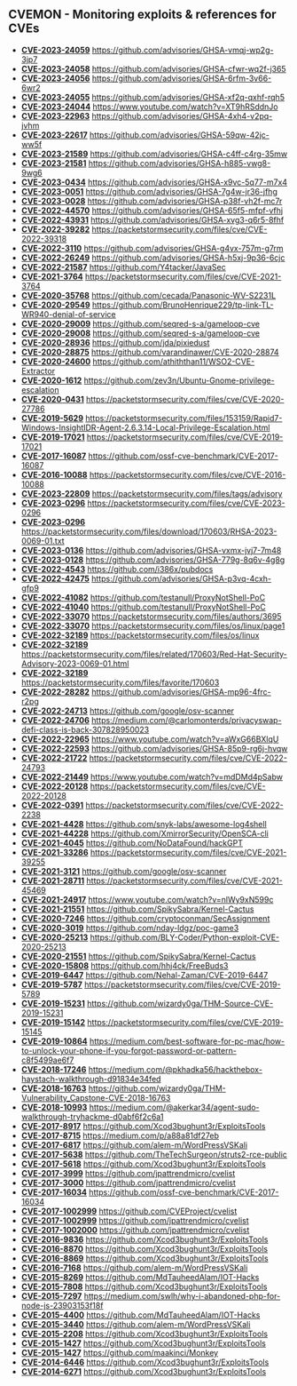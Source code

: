 ## CVEMON - Monitoring exploits & references for CVEs
- **[CVE-2023-24059](https://in.scanfactory.io/cvemon/CVE-2023-24059.html)** https://github.com/advisories/GHSA-vmqj-wp2g-3jp7
- **[CVE-2023-24058](https://in.scanfactory.io/cvemon/CVE-2023-24058.html)** https://github.com/advisories/GHSA-cfwr-wq2f-j365
- **[CVE-2023-24056](https://in.scanfactory.io/cvemon/CVE-2023-24056.html)** https://github.com/advisories/GHSA-6rfm-3v66-6wr2
- **[CVE-2023-24055](https://in.scanfactory.io/cvemon/CVE-2023-24055.html)** https://github.com/advisories/GHSA-xf2q-qxhf-rqh5
- **[CVE-2023-24044](https://in.scanfactory.io/cvemon/CVE-2023-24044.html)** https://www.youtube.com/watch?v=XT9hRSddnJo
- **[CVE-2023-22963](https://in.scanfactory.io/cvemon/CVE-2023-22963.html)** https://github.com/advisories/GHSA-4xh4-v2pq-jvhm
- **[CVE-2023-22617](https://in.scanfactory.io/cvemon/CVE-2023-22617.html)** https://github.com/advisories/GHSA-59qw-42jc-ww5f
- **[CVE-2023-21589](https://in.scanfactory.io/cvemon/CVE-2023-21589.html)** https://github.com/advisories/GHSA-c4ff-c4rg-35mw
- **[CVE-2023-21581](https://in.scanfactory.io/cvemon/CVE-2023-21581.html)** https://github.com/advisories/GHSA-h885-vwg8-9wg6
- **[CVE-2023-0434](https://in.scanfactory.io/cvemon/CVE-2023-0434.html)** https://github.com/advisories/GHSA-x9vc-5q77-m7x4
- **[CVE-2023-0051](https://in.scanfactory.io/cvemon/CVE-2023-0051.html)** https://github.com/advisories/GHSA-7g4w-jr36-jfhg
- **[CVE-2023-0028](https://in.scanfactory.io/cvemon/CVE-2023-0028.html)** https://github.com/advisories/GHSA-p38f-vh2f-mc7r
- **[CVE-2022-44570](https://in.scanfactory.io/cvemon/CVE-2022-44570.html)** https://github.com/advisories/GHSA-65f5-mfpf-vfhj
- **[CVE-2022-43931](https://in.scanfactory.io/cvemon/CVE-2022-43931.html)** https://github.com/advisories/GHSA-xvg3-q6r5-8fhf
- **[CVE-2022-39282](https://in.scanfactory.io/cvemon/CVE-2022-39282.html)** https://packetstormsecurity.com/files/cve/CVE-2022-39318
- **[CVE-2022-3110](https://in.scanfactory.io/cvemon/CVE-2022-3110.html)** https://github.com/advisories/GHSA-g4vx-757m-g7rm
- **[CVE-2022-26249](https://in.scanfactory.io/cvemon/CVE-2022-26249.html)** https://github.com/advisories/GHSA-h5xj-9p36-6cjc
- **[CVE-2022-21587](https://in.scanfactory.io/cvemon/CVE-2022-21587.html)** https://github.com/Y4tacker/JavaSec
- **[CVE-2021-3764](https://in.scanfactory.io/cvemon/CVE-2021-3764.html)** https://packetstormsecurity.com/files/cve/CVE-2021-3764
- **[CVE-2020-35768](https://in.scanfactory.io/cvemon/CVE-2020-35768.html)** https://github.com/cecada/Panasonic-WV-S2231L
- **[CVE-2020-29549](https://in.scanfactory.io/cvemon/CVE-2020-29549.html)** https://github.com/BrunoHenrique229/tp-link-TL-WR940-denial-of-service
- **[CVE-2020-29009](https://in.scanfactory.io/cvemon/CVE-2020-29009.html)** https://github.com/seqred-s-a/gameloop-cve
- **[CVE-2020-29008](https://in.scanfactory.io/cvemon/CVE-2020-29008.html)** https://github.com/seqred-s-a/gameloop-cve
- **[CVE-2020-28936](https://in.scanfactory.io/cvemon/CVE-2020-28936.html)** https://github.com/jda/pixiedust
- **[CVE-2020-28875](https://in.scanfactory.io/cvemon/CVE-2020-28875.html)** https://github.com/varandinawer/CVE-2020-28874
- **[CVE-2020-24600](https://in.scanfactory.io/cvemon/CVE-2020-24600.html)** https://github.com/athiththan11/WSO2-CVE-Extractor
- **[CVE-2020-1612](https://in.scanfactory.io/cvemon/CVE-2020-1612.html)** https://github.com/zev3n/Ubuntu-Gnome-privilege-escalation
- **[CVE-2020-0431](https://in.scanfactory.io/cvemon/CVE-2020-0431.html)** https://packetstormsecurity.com/files/cve/CVE-2020-27786
- **[CVE-2019-5629](https://in.scanfactory.io/cvemon/CVE-2019-5629.html)** https://packetstormsecurity.com/files/153159/Rapid7-Windows-InsightIDR-Agent-2.6.3.14-Local-Privilege-Escalation.html
- **[CVE-2019-17021](https://in.scanfactory.io/cvemon/CVE-2019-17021.html)** https://packetstormsecurity.com/files/cve/CVE-2019-17021
- **[CVE-2017-16087](https://in.scanfactory.io/cvemon/CVE-2017-16087.html)** https://github.com/ossf-cve-benchmark/CVE-2017-16087
- **[CVE-2016-10088](https://in.scanfactory.io/cvemon/CVE-2016-10088.html)** https://packetstormsecurity.com/files/cve/CVE-2016-10088
- **[CVE-2023-22809](https://in.scanfactory.io/cvemon/CVE-2023-22809.html)** https://packetstormsecurity.com/files/tags/advisory
- **[CVE-2023-0296](https://in.scanfactory.io/cvemon/CVE-2023-0296.html)** https://packetstormsecurity.com/files/cve/CVE-2023-0296
- **[CVE-2023-0296](https://in.scanfactory.io/cvemon/CVE-2023-0296.html)** https://packetstormsecurity.com/files/download/170603/RHSA-2023-0069-01.txt
- **[CVE-2023-0136](https://in.scanfactory.io/cvemon/CVE-2023-0136.html)** https://github.com/advisories/GHSA-vxmx-jvj7-7m48
- **[CVE-2023-0128](https://in.scanfactory.io/cvemon/CVE-2023-0128.html)** https://github.com/advisories/GHSA-779g-8q6v-4g8g
- **[CVE-2022-4543](https://in.scanfactory.io/cvemon/CVE-2022-4543.html)** https://github.com/i386x/pubdocs
- **[CVE-2022-42475](https://in.scanfactory.io/cvemon/CVE-2022-42475.html)** https://github.com/advisories/GHSA-p3vq-4cxh-gfp9
- **[CVE-2022-41082](https://in.scanfactory.io/cvemon/CVE-2022-41082.html)** https://github.com/testanull/ProxyNotShell-PoC
- **[CVE-2022-41040](https://in.scanfactory.io/cvemon/CVE-2022-41040.html)** https://github.com/testanull/ProxyNotShell-PoC
- **[CVE-2022-33070](https://in.scanfactory.io/cvemon/CVE-2022-33070.html)** https://packetstormsecurity.com/files/authors/3695
- **[CVE-2022-33070](https://in.scanfactory.io/cvemon/CVE-2022-33070.html)** https://packetstormsecurity.com/files/os/linux/page1
- **[CVE-2022-32189](https://in.scanfactory.io/cvemon/CVE-2022-32189.html)** https://packetstormsecurity.com/files/os/linux
- **[CVE-2022-32189](https://in.scanfactory.io/cvemon/CVE-2022-32189.html)** https://packetstormsecurity.com/files/related/170603/Red-Hat-Security-Advisory-2023-0069-01.html
- **[CVE-2022-32189](https://in.scanfactory.io/cvemon/CVE-2022-32189.html)** https://packetstormsecurity.com/files/favorite/170603
- **[CVE-2022-28282](https://in.scanfactory.io/cvemon/CVE-2022-28282.html)** https://github.com/advisories/GHSA-mp96-4frc-r2pg
- **[CVE-2022-24713](https://in.scanfactory.io/cvemon/CVE-2022-24713.html)** https://github.com/google/osv-scanner
- **[CVE-2022-24706](https://in.scanfactory.io/cvemon/CVE-2022-24706.html)** https://medium.com/@carlomonterds/privacyswap-defi-class-is-back-307828950023
- **[CVE-2022-22965](https://in.scanfactory.io/cvemon/CVE-2022-22965.html)** https://www.youtube.com/watch?v=aWxG66BXlqU
- **[CVE-2022-22593](https://in.scanfactory.io/cvemon/CVE-2022-22593.html)** https://github.com/advisories/GHSA-85p9-rg6j-hvqw
- **[CVE-2022-21722](https://in.scanfactory.io/cvemon/CVE-2022-21722.html)** https://packetstormsecurity.com/files/cve/CVE-2022-24793
- **[CVE-2022-21449](https://in.scanfactory.io/cvemon/CVE-2022-21449.html)** https://www.youtube.com/watch?v=mdDMd4pSabw
- **[CVE-2022-20128](https://in.scanfactory.io/cvemon/CVE-2022-20128.html)** https://packetstormsecurity.com/files/cve/CVE-2022-20128
- **[CVE-2022-0391](https://in.scanfactory.io/cvemon/CVE-2022-0391.html)** https://packetstormsecurity.com/files/cve/CVE-2022-2238
- **[CVE-2021-4428](https://in.scanfactory.io/cvemon/CVE-2021-4428.html)** https://github.com/snyk-labs/awesome-log4shell
- **[CVE-2021-44228](https://in.scanfactory.io/cvemon/CVE-2021-44228.html)** https://github.com/XmirrorSecurity/OpenSCA-cli
- **[CVE-2021-4045](https://in.scanfactory.io/cvemon/CVE-2021-4045.html)** https://github.com/NoDataFound/hackGPT
- **[CVE-2021-33286](https://in.scanfactory.io/cvemon/CVE-2021-33286.html)** https://packetstormsecurity.com/files/cve/CVE-2021-39255
- **[CVE-2021-3121](https://in.scanfactory.io/cvemon/CVE-2021-3121.html)** https://github.com/google/osv-scanner
- **[CVE-2021-28711](https://in.scanfactory.io/cvemon/CVE-2021-28711.html)** https://packetstormsecurity.com/files/cve/CVE-2021-45469
- **[CVE-2021-24917](https://in.scanfactory.io/cvemon/CVE-2021-24917.html)** https://www.youtube.com/watch?v=nlWy9xN599c
- **[CVE-2021-21551](https://in.scanfactory.io/cvemon/CVE-2021-21551.html)** https://github.com/SpikySabra/Kernel-Cactus
- **[CVE-2020-7246](https://in.scanfactory.io/cvemon/CVE-2020-7246.html)** https://github.com/cryptoconman/SecAssignment
- **[CVE-2020-3019](https://in.scanfactory.io/cvemon/CVE-2020-3019.html)** https://github.com/nday-ldgz/poc-game3
- **[CVE-2020-25213](https://in.scanfactory.io/cvemon/CVE-2020-25213.html)** https://github.com/BLY-Coder/Python-exploit-CVE-2020-25213
- **[CVE-2020-21551](https://in.scanfactory.io/cvemon/CVE-2020-21551.html)** https://github.com/SpikySabra/Kernel-Cactus
- **[CVE-2020-15808](https://in.scanfactory.io/cvemon/CVE-2020-15808.html)** https://github.com/hhj4ck/FreeBuds3
- **[CVE-2019-6447](https://in.scanfactory.io/cvemon/CVE-2019-6447.html)** https://github.com/Nehal-Zaman/CVE-2019-6447
- **[CVE-2019-5787](https://in.scanfactory.io/cvemon/CVE-2019-5787.html)** https://packetstormsecurity.com/files/cve/CVE-2019-5789
- **[CVE-2019-15231](https://in.scanfactory.io/cvemon/CVE-2019-15231.html)** https://github.com/wizardy0ga/THM-Source-CVE-2019-15231
- **[CVE-2019-15142](https://in.scanfactory.io/cvemon/CVE-2019-15142.html)** https://packetstormsecurity.com/files/cve/CVE-2019-15145
- **[CVE-2019-10864](https://in.scanfactory.io/cvemon/CVE-2019-10864.html)** https://medium.com/best-software-for-pc-mac/how-to-unlock-your-phone-if-you-forgot-password-or-pattern-c8f5499ae6f7
- **[CVE-2018-17246](https://in.scanfactory.io/cvemon/CVE-2018-17246.html)** https://medium.com/@pkhadka56/hackthebox-haystach-walkthrough-d91834e34fed
- **[CVE-2018-16763](https://in.scanfactory.io/cvemon/CVE-2018-16763.html)** https://github.com/wizardy0ga/THM-Vulnerability_Capstone-CVE-2018-16763
- **[CVE-2018-10993](https://in.scanfactory.io/cvemon/CVE-2018-10993.html)** https://medium.com/@akerkar34/agent-sudo-walkthrough-tryhackme-d0abf6f2c6a1
- **[CVE-2017-8917](https://in.scanfactory.io/cvemon/CVE-2017-8917.html)** https://github.com/Xcod3bughunt3r/ExploitsTools
- **[CVE-2017-8715](https://in.scanfactory.io/cvemon/CVE-2017-8715.html)** https://medium.com/p/a88a81df27eb
- **[CVE-2017-6817](https://in.scanfactory.io/cvemon/CVE-2017-6817.html)** https://github.com/alem-m/WordPressVSKali
- **[CVE-2017-5638](https://in.scanfactory.io/cvemon/CVE-2017-5638.html)** https://github.com/TheTechSurgeon/struts2-rce-public
- **[CVE-2017-5618](https://in.scanfactory.io/cvemon/CVE-2017-5618.html)** https://github.com/Xcod3bughunt3r/ExploitsTools
- **[CVE-2017-3999](https://in.scanfactory.io/cvemon/CVE-2017-3999.html)** https://github.com/jpattrendmicro/cvelist
- **[CVE-2017-3000](https://in.scanfactory.io/cvemon/CVE-2017-3000.html)** https://github.com/jpattrendmicro/cvelist
- **[CVE-2017-16034](https://in.scanfactory.io/cvemon/CVE-2017-16034.html)** https://github.com/ossf-cve-benchmark/CVE-2017-16034
- **[CVE-2017-1002999](https://in.scanfactory.io/cvemon/CVE-2017-1002999.html)** https://github.com/CVEProject/cvelist
- **[CVE-2017-1002999](https://in.scanfactory.io/cvemon/CVE-2017-1002999.html)** https://github.com/jpattrendmicro/cvelist
- **[CVE-2017-1002000](https://in.scanfactory.io/cvemon/CVE-2017-1002000.html)** https://github.com/jpattrendmicro/cvelist
- **[CVE-2016-9836](https://in.scanfactory.io/cvemon/CVE-2016-9836.html)** https://github.com/Xcod3bughunt3r/ExploitsTools
- **[CVE-2016-8870](https://in.scanfactory.io/cvemon/CVE-2016-8870.html)** https://github.com/Xcod3bughunt3r/ExploitsTools
- **[CVE-2016-8869](https://in.scanfactory.io/cvemon/CVE-2016-8869.html)** https://github.com/Xcod3bughunt3r/ExploitsTools
- **[CVE-2016-7168](https://in.scanfactory.io/cvemon/CVE-2016-7168.html)** https://github.com/alem-m/WordPressVSKali
- **[CVE-2015-8269](https://in.scanfactory.io/cvemon/CVE-2015-8269.html)** https://github.com/MdTauheedAlam/IOT-Hacks
- **[CVE-2015-7808](https://in.scanfactory.io/cvemon/CVE-2015-7808.html)** https://github.com/Xcod3bughunt3r/ExploitsTools
- **[CVE-2015-7297](https://in.scanfactory.io/cvemon/CVE-2015-7297.html)** https://medium.com/swlh/why-i-abandoned-php-for-node-js-23903153f18f
- **[CVE-2015-4400](https://in.scanfactory.io/cvemon/CVE-2015-4400.html)** https://github.com/MdTauheedAlam/IOT-Hacks
- **[CVE-2015-3440](https://in.scanfactory.io/cvemon/CVE-2015-3440.html)** https://github.com/alem-m/WordPressVSKali
- **[CVE-2015-2208](https://in.scanfactory.io/cvemon/CVE-2015-2208.html)** https://github.com/Xcod3bughunt3r/ExploitsTools
- **[CVE-2015-1427](https://in.scanfactory.io/cvemon/CVE-2015-1427.html)** https://github.com/Xcod3bughunt3r/ExploitsTools
- **[CVE-2015-1427](https://in.scanfactory.io/cvemon/CVE-2015-1427.html)** https://github.com/maakinci/Monkey
- **[CVE-2014-6446](https://in.scanfactory.io/cvemon/CVE-2014-6446.html)** https://github.com/Xcod3bughunt3r/ExploitsTools
- **[CVE-2014-6271](https://in.scanfactory.io/cvemon/CVE-2014-6271.html)** https://github.com/Xcod3bughunt3r/ExploitsTools
